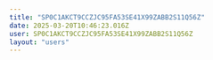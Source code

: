 ```yaml
---
title: "SP0C1AKCT9CCZJC95FA53SE41X99ZABB2S11Q56Z"
date: 2025-03-20T10:46:23.016Z
user: SP0C1AKCT9CCZJC95FA53SE41X99ZABB2S11Q56Z
layout: "users"
---
```

    